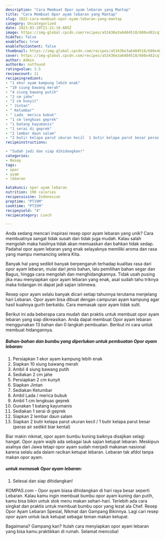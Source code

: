 ```yaml
---
description: "Cara Membuat Opor ayam lebaran yang Mantap"
title: "Cara Membuat Opor ayam lebaran yang Mantap"
slug: 1022-cara-membuat-opor-ayam-lebaran-yang-mantap
category: Uncategorized
date: 2023-03-20T21:21:19.605Z
image: https://img-global.cpcdn.com/recipes/a53436e3a6484510/680x482cq70/opor-ayam-lebaran-foto-resep-utama.jpg
hideToc: false
enableToc: true
enableTocContent: false
thumbnail: https://img-global.cpcdn.com/recipes/a53436e3a6484510/680x482cq70/opor-ayam-lebaran-foto-resep-utama.jpg
cover: https://img-global.cpcdn.com/recipes/a53436e3a6484510/680x482cq70/opor-ayam-lebaran-foto-resep-utama.jpg
author: Admin
authorAv: notfound
ratingvalue: 3.5
reviewcount: 11
recipeingredient:
- "1 ekor ayam kampung lebih enak"
- "10 siung bawang merah"
- "4 siung bawang putih"
- "2 cm jahe"
- "2 cm kunyit"
- " Jintan"
- " Ketumbar"
- " Lada  merica bubuk"
- "1 cm lengkuas geprek"
- "1 batang kayumanis"
- "1 serai di geprek"
- "2 lembar daun salam"
- "2 butir kelapa parut ukuran kecil  1 butir kelapa parut besar peras air sedikit biar kental"
recipeinstructions:

- "Sudah jadi dan siap dihidangkan!"
categories:
- Resep
tags:
- opor
- ayam
- lebaran

katakunci: opor ayam lebaran 
nutrition: 190 calories
recipecuisine: Indonesian
preptime: "PT19M"
cooktime: "PT35M"
recipeyield: "4"
recipecategory: Lunch

---
```





Anda sedang mencari inspirasi resep opor ayam lebaran yang unik? Cara membuatnya sangat tidak susah dan tidak juga mudah. Kalau salah mengolah maka hasilnya tidak akan memuaskan dan bahkan tidak sedap. Padahal opor ayam lebaran yang enak selayaknya memiliki aroma dan rasa yang mampu memancing selera Kita.





Banyak hal yang sedikit banyak berpengaruh terhadap kualitas rasa dari opor ayam lebaran, mulai dari jenis bahan, lalu pemilihan bahan segar dan Bagus, hingga cara mengolah dan menghidangkannya. Tidak usah pusing jika mau menyiapkan opor ayam lebaran yang enak,      asal sudah tahu triknya maka hidangan ini dapat jadi sajian istimewa.














Resep opor ayam selalu banyak dicari setiap tahunnya terutama menjelang hari Lebaran. Opor ayam bisa dibuat dengan campuran ayam kampung agar hasil kuahnya gurih berkaldu. Cara memasak opor ayam tidak sulit.






Berikut ini ada beberapa cara mudah dan praktis untuk membuat opor ayam lebaran yang siap dikreasikan. Anda dapat membuat Opor ayam lebaran menggunakan 13 bahan dan 0 langkah pembuatan. Berikut ini cara untuk membuat hidangannya.

<!--inarticleads1-->

##### Bahan-bahan dan bumbu yang diperlukan untuk pembuatan Opor ayam lebaran:

1. Persiapkan 1 ekor ayam kampung lebih enak
1. Siapkan 10 siung bawang merah
1. Ambil 4 siung bawang putih
1. Sediakan 2 cm jahe
1. Persiapkan 2 cm kunyit
1. Siapkan  Jintan
1. Sediakan  Ketumbar
1. Ambil  Lada / merica bubuk
1. Ambil 1 cm lengkuas geprek
1. Gunakan 1 batang kayumanis
1. Sediakan 1 serai di geprek
1. Siapkan 2 lembar daun salam
1. Siapkan 2 butir kelapa parut ukuran kecil / 1 butir kelapa parut besar (peras air sedikit biar kental)


Biar makin nikmat, opor ayam bumbu kuning baiknya disajikan selagi hangat. Opor ayam wajib ada sebagai lauk sajian ketupat lebaran. Meskipun asalnya dari Jawa tetapi opor ayam sudah menjadi makanan nasional karena selalu ada dalam racikan ketupat lebaran. Lebaran tak afdol tanpa makan opor ayam. 

<!--inarticleads2-->

#####  untuk memasak Opor ayam lebaran:


1. Selesai dan siap dihidangkan!

KOMPAS.com - Opor ayam biasa dihidangkan di hari raya besar seperti Lebaran. Kalau kamu ingin membuat bumbu opor ayam kuning dan putih, kamu bisa bikin untuk stok menu makan sehari-hari. Terlebih ada cara singkat dan praktis untuk membuat bumbu opor yang lezat ala Chef. Resep Opor Ayam Lebaran Spesial, Nikmat dan Gampang Bikinnya. Lagi cari resep opor ayam untuk lauk ketupat sebagai teman makan ketupat. 

Bagaimana? Gampang kan? Itulah cara menyiapkan opor ayam lebaran yang bisa kamu praktikkan di rumah. Selamat mencoba!
